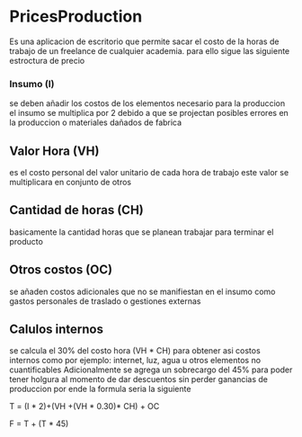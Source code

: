 # PricesProduction

Es una aplicacion de escritorio que permite sacar el costo de la horas de trabajo de un freelance 
de cualquier academia. para ello sigue las siguiente estroctura de precio

### Insumo (I)
se deben añadir los costos de los elementos necesario para la produccion
el insumo se multiplica por 2 debido a que se projectan posibles errores en la produccion
o materiales dañados de fabrica

## Valor Hora (VH)
es el costo personal del valor unitario de cada hora de trabajo
este valor se multiplicara en conjunto de otros

## Cantidad de horas (CH)
basicamente la cantidad horas que se planean trabajar para terminar el producto

## Otros costos (OC)
se añaden costos adicionales que no se manifiestan en el insumo como gastos
personales de traslado o gestiones externas

## Calulos internos
se calcula el 30% del costo hora (VH * CH) para obtener asi costos internos
como por ejemplo: internet, luz, agua u otros elementos no cuantificables
Adicionalmente se agrega un sobrecargo del 45% para poder tener holgura al 
momento de dar descuentos sin perder ganancias de produccion
por ende la formula seria la siguiente 

T = (I * 2)+(VH +(VH * 0.30)* CH) + OC

F = T + (T * 45)
